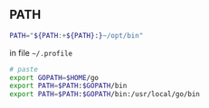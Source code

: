 ## PATH

```sh
PATH="${PATH:+${PATH}:}~/opt/bin"
```

in file `~/.profile`
```sh
# paste
export GOPATH=$HOME/go
export PATH=$PATH:$GOPATH/bin
export PATH=$PATH:$GOPATH/bin:/usr/local/go/bin
```
